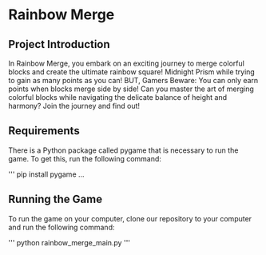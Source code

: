 # Rainbow Merge

## Project Introduction
In Rainbow Merge, you embark on an exciting journey to merge colorful blocks and create the ultimate rainbow square! Midnight Prism while trying to gain as many points as you can! BUT, Gamers Beware: You can only earn points when blocks merge side by side! Can you master the art of merging colorful blocks while navigating the delicate balance of height and harmony? Join the journey and find out!

## Requirements
There is a Python package called pygame that is necessary to run the game. To get this, run the following command:

'''
pip install pygame
...

## Running the Game
To run the game on your computer, clone our repository to your computer and run the following command:

'''
python rainbow_merge_main.py
'''
